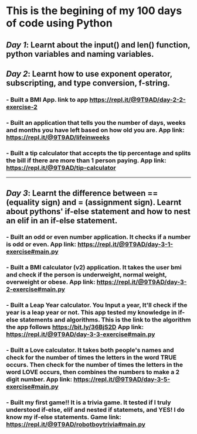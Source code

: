 # This is the begining of my 100 days of code using Python

## ***Day 1***: Learnt about the input() and len() function, python variables and naming variables.


## ***Day 2***: Learnt how to use exponent operator, subscripting, and type conversion, f-string.
  ###   - Built a BMI App. link to app https://repl.it/@9T9AD/day-2-2-exercise-2
  ###   - Built an application that tells you the number of days, weeks and months you have left based on how old you are. App link: https://repl.it/@9T9AD/lifeinweeks
  ###   - Built a tip calculator that accepts the tip percentage and splits the bill if there are more than 1 person paying. App link: https://repl.it/@9T9AD/tip-calculator

---

## ***Day 3***: Learnt the difference between == (equality sign) and = (assignment sign). Learnt about pythons' if-else statement and how to nest an elif in an if-else statement.
###   - Built an odd or even number application. It checks if a number is odd or even. App link: https://repl.it/@9T9AD/day-3-1-exercise#main.py
###   - Built a BMI calculator (v2) application. It takes the user bmi and check if the person is underweight, normal weight, overweight or obese. App link: https://repl.it/@9T9AD/day-3-2-exercise#main.py
###   - Built a Leap Year calculator. You Input a year, It'll check if the year is a leap year or not. This app tested my knowledge in if-else statements and algorithms. This is the link to the algorithm the app follows https://bit.ly/36BjS2D App link: https://repl.it/@9T9AD/day-3-3-exercise#main.py
###   - Built a Love calculator. It takes both people's names and check for the number of times the letters in the word TRUE occurs. Then check for the number of times the letters in the word LOVE occurs, then combines the numbers to make a 2 digit number. App link: https://repl.it/@9T9AD/day-3-5-exercise#main.py
###   - Built my first game!! It is a trivia game. It tested if I truly understood if-else, elif and nested if statemets, and YES! I do know my if-else statements. Game link: https://repl.it/@9T9AD/robotboytrivia#main.py